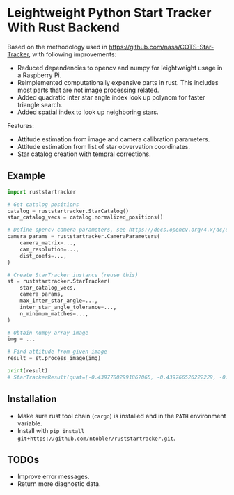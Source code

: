 # Leightweight Python Start Tracker With Rust Backend

Based on the methodology used in https://github.com/nasa/COTS-Star-Tracker, with following improvements:
- Reduced dependencies to opencv and numpy for leightweight usage in a Raspberry Pi.
- Reimplemented computationally expensive parts in rust. This includes most parts that are not image processing related.
- Added quadratic inter star angle index look up polynom for faster triangle search.
- Added spatial index to look up neighboring stars.

Features:
- Attitude estimation from image and camera calibration parameters.
- Attitude estimation from list of star obvervation coordinates.
- Star catalog creation with tempral corrections.

## Example

```python
import ruststartracker

# Get catalog positions
catalog = ruststartracker.StarCatalog()
star_catalog_vecs = catalog.normalized_positions()

# Define opencv camera parameters, see https://docs.opencv.org/4.x/dc/dbb/tutorial_py_calibration.html
camera_params = ruststartracker.CameraParameters(
    camera_matrix=...,
    cam_resolution=...,
    dist_coefs=...,
)

# Create StarTracker instance (reuse this)
st = ruststartracker.StarTracker(
    star_catalog_vecs,
    camera_params,
    max_inter_star_angle=...,
    inter_star_angle_tolerance=...,
    n_minimum_matches=...,
)

# Obtain numpy array image
img = ...

# Find attitude from given image
result = st.process_image(img)

print(result)
# StarTrackerResult(quat=[-0.43977802991867065, -0.439766526222229, -0.4398997128009796, 0.6478340029716492], match_ids=[1435, 1272, 1140, 2035, 1070, 1438, 1338, 903, 260, 2141, 1771, 1727, 385, 1717, 2204, 2062, 1989, 1634, 708, 1357], n_matches=20, duration_s=0.0003700880042742938)
```

## Installation

- Make sure rust tool chain (`cargo`) is installed and in the `PATH` environment variable.
- Install with `pip install git+https://github.com/ntobler/ruststartracker.git`.

## TODOs

- Improve error messages.
- Return more diagnostic data.
